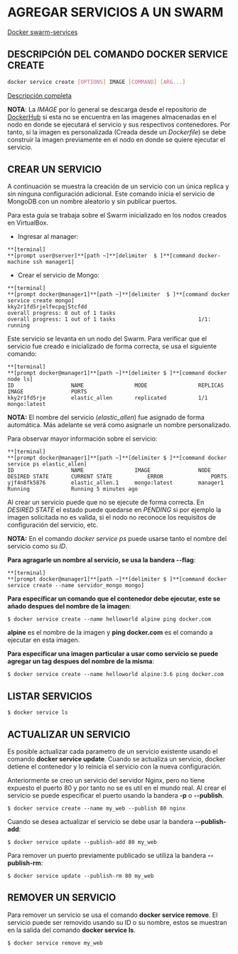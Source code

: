 # AGREGAR SERVICIOS A UN SWARM

[Docker swarm-services](https://docs.docker.com/engine/swarm/services/)

## DESCRIPCIÓN DEL COMANDO DOCKER SERVICE CREATE

```bash
docker service create [OPTIONS] IMAGE [COMMAND] [ARG...]
```

[Descripción completa](https://docs.docker.com/engine/reference/commandline/service_create/)

**NOTA**: La _IMAGE_ por lo general se descarga desde el repositorio de [DockerHub](https://hub.docker.com/) si esta no se encuentra en las imagenes almacenadas en el nodo en donde se ejecutará el servicio y sus respectivos contenedores. Por tanto, si la imagen es personalizada (Creada desde un _Dockerfile_) se debe construir la imagen previamente en el nodo en donde se quiere ejecutar el servicio.

## CREAR UN SERVICIO

A continuación se muestra la creación de un servicio con un única replica y sin ninguna configuración adicional. Este comando inicia el servicio de MongoDB con un nombre aleatorio y sin publicar puertos.

Para esta guía se trabaja sobre el Swarm inicializado en los nodos creados en VirtualBox.

* Ingresar al manager:

 ```
**[terminal]
**[prompt user@server]**[path ~]**[delimiter  $ ]**[command docker-machine ssh manager1]
```

* Crear el servicio de Mongo:
 
 ```
**[terminal]
**[prompt docker@manager1]**[path ~]**[delimiter  $ ]**[command docker service create mongo]
kky2r1fd5rjelfecpqj5tcfdd
overall progress: 0 out of 1 tasks
overall progress: 1 out of 1 tasks                          1/1: running
```

 Este servicio se levanta en un nodo del Swarm. Para verificar que el servicio fue creado e inicializado de forma correcta, se usa el siguiente comando:

 ```
**[terminal]
**[prompt docker@manager1]**[path ~]**[delimiter $ ]**[command docker node ls]
ID                  NAME                MODE                REPLICAS            IMAGE               PORTS
kky2r1fd5rje        elastic_allen       replicated          1/1                 mongo:latest
```

 **NOTA:** El nombre del servicio (_elastic_allen_) fue asignado de forma automática. Más adelante se verá como asignarle un nombre personalizado.

 Para observar mayor información sobre el servicio:
 
 ```
**[terminal]
**[prompt docker@manager1]**[path ~]**[delimiter $ ]**[command docker service ps elastic_allen]
ID                  NAME                IMAGE               NODE                DESIRED STATE       CURRENT STATE           ERROR               PORTS
yjf4n8fk5876        elastic_allen.1     mongo:latest        manager1            Running             Running 5 minutes ago
```

 Al crear un servicio puede que no se ejecute de forma correcta. En _DESIRED STATE_ el estado puede quedarse en _PENDING_ si por ejemplo la imagen solicitada no es valida, si el nodo no reconoce los requisitos de configuración del servicio, etc.
 
 **NOTA:** En el comando _docker service ps_ puede usarse tanto el nombre del servicio como su _ID_.


**Para agragarle un nombre al servicio, se usa la bandera --flag**:

```
**[terminal]
**[prompt docker@manager1]**[path ~]**[delimiter $ ]**[command docker service create --name servidor_mongo mongo]
```

**Para especificar un comando que el contenedor debe ejecutar, este se añado despues del nombre de la imagen**:

```
$ docker service create --name helloworld alpine ping docker.com
```

**alpine** es el nombre de la imagen y **ping docker.com** es el comando a ejecutar en esta imagen.

**Para especificar una imagen particular a usar como servicio se puede agregar un tag despues del nombre de la misma**:

```
$ docker service create --name helloworld alpine:3.6 ping docker.com
```

## LISTAR SERVICIOS

```
$ docker service ls
```

## ACTUALIZAR UN SERVICIO

Es posible actualizar cada parametro de un servicio existente usando el comando **docker service update**. Cuando se actualiza un servicio, docker detiene el contenedor y lo reinicia el servicio con la nueva configuración.

Anteriormente se creo un servicio del servidor Nginx, pero no tiene expuesto el puerto 80 y por tanto no se es util en el mundo real. Al crear el servicio se puede especificar el puerto usando la bandera **-p** o **--publish**.

```
$ docker service create --name my_web --publish 80 nginx
```

Cuando se desea actualizar el servicio se debe usar la bandera **--publish-add**:

```
$ docker service update --publish-add 80 my_web
```

Para remover un puerto previamente publicado se utiliza la bandera **--publish-rm**:

```
$ docker service update --publish-rm 80 my_web
```

## REMOVER UN SERVICIO

Para remover un servicio se usa el comando **docker service remove**. El servicio puede ser removido usando su ID o su nombre, estos se muestran en la salida del comando **docker service ls**.

```
$ docker service remove my_web
```



